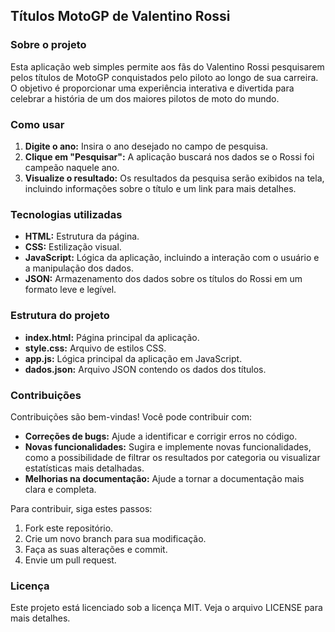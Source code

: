 ## Títulos MotoGP de Valentino Rossi

### Sobre o projeto
Esta aplicação web simples permite aos fãs do Valentino Rossi pesquisarem pelos títulos de MotoGP conquistados pelo piloto ao longo de sua carreira. O objetivo é proporcionar uma experiência interativa e divertida para celebrar a história de um dos maiores pilotos de moto do mundo.

### Como usar
1. **Digite o ano:** Insira o ano desejado no campo de pesquisa.
2. **Clique em "Pesquisar":** A aplicação buscará nos dados se o Rossi foi campeão naquele ano.
3. **Visualize o resultado:** Os resultados da pesquisa serão exibidos na tela, incluindo informações sobre o título e um link para mais detalhes.

### Tecnologias utilizadas
* **HTML:** Estrutura da página.
* **CSS:** Estilização visual.
* **JavaScript:** Lógica da aplicação, incluindo a interação com o usuário e a manipulação dos dados.
* **JSON:** Armazenamento dos dados sobre os títulos do Rossi em um formato leve e legível.

### Estrutura do projeto
* **index.html:** Página principal da aplicação.
* **style.css:** Arquivo de estilos CSS.
* **app.js:** Lógica principal da aplicação em JavaScript.
* **dados.json:** Arquivo JSON contendo os dados dos títulos.

### Contribuições
Contribuições são bem-vindas! Você pode contribuir com:
* **Correções de bugs:** Ajude a identificar e corrigir erros no código.
* **Novas funcionalidades:** Sugira e implemente novas funcionalidades, como a possibilidade de filtrar os resultados por categoria ou visualizar estatísticas mais detalhadas.
* **Melhorias na documentação:** Ajude a tornar a documentação mais clara e completa.

Para contribuir, siga estes passos:
1. Fork este repositório.
2. Crie um novo branch para sua modificação.
3. Faça as suas alterações e commit.
4. Envie um pull request.

### Licença
Este projeto está licenciado sob a licença MIT. Veja o arquivo LICENSE para mais detalhes.
